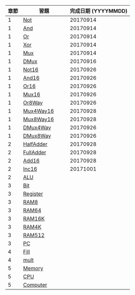 章節 | 習題                                   | 完成日期 (YYYYMMDD)
-----|----------------------------------------|---------------------
1    | [Not](01/Not.hdl)                      |20170914
1    | [And](01/And.hdl)                      |20170914
1    | [Or](01/Or.hdl)                        |20170914
1    | [Xor](01/Xor.hdl)                      |20170914
1    | [Mux](01/Mux.hdl)                      |20170914
1    | [DMux](01/DMux.hdl)                    |20170916
1    | [Not16](01/Not16.hdl)                  |20170926
1    | [And16](01/And16.hdl)                  |20170926
1    | [Or16](01/Or16.hdl)                    |20170926
1    | [Mux16](01/Mux16.hdl)                  |20170926
1    | [Or8Way](01/Or8Way.hdl)                |20170926
1    | [Mux4Way16](01/Mux4Way16.hdl)          |20170928
1    | [Mux8Way16](01/Mux8Way16.hdl)          |20170928
1    | [DMux4Way](01/DMux4Way.hdl)            |20170926
1    | [DMux8Way](01/DMux8Way.hdl)            |20170926
2    | [HalfAdder](02/HalfAdder.hdl)          |20170928
2    | [FullAdder](02/FullAdder.hdl)          |20170928
2    | [Add16](02/Add16.hdl)                  |20170928
2    | [Inc16](02/Inc16.hdl)                  |20171001
2    | [ALU](02/ALU.hdl)                      |
3    | [Bit](03/a/Bit.hdl)                    |
3    | [Register](03/a/Register.hdl)          |
3    | [RAM8](03/a/RAM8.hdl)                  |
3    | [RAM64](03/a/RAM64.hdl)                |
3    | [RAM16K](03/b/RAM16K.hdl)              |
3    | [RAM4K](03/b/RAM4K.hdl)                |
3    | [RAM512](03/b/RAM512.hdl)              |
3    | [PC](03/a/PC.hdl)                      |
4    | [Fill](04/fill/Fill.asm)               |
4    | [mult](04/mult/mult.asm)               |
5    | [Memory](05/Memory.hdl)                |
5    | [CPU](05/CPU.hdl)                      |
5    | [Computer](05/Computer.hdl)            |
